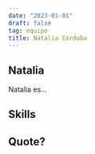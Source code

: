 ```yaml
---
date: "2023-01-01"
draft: false
tag: equipo
title: Natalia Córdoba
---
```


## Natalia

Natalia es... 

## Skills

## Quote?